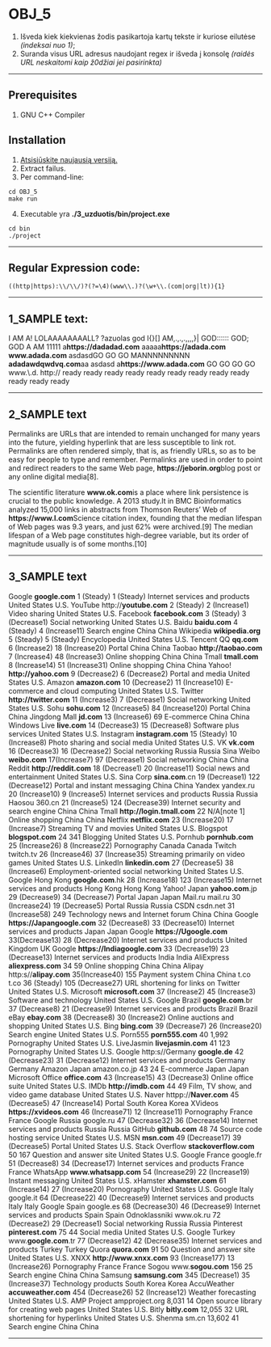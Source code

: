# OBJ_5
1. Išveda kiek kiekvienas žodis pasikartoja kartų tekste ir kuriose eilutėse *(indeksai nuo 1)*;
2. Suranda visus URL adresus naudojant regex ir išveda į konsolę *(raidės URL neskaitomi kaip ž0džiai jei pasirinkta)*
---
## Prerequisites
1. GNU C++ Compiler

## Installation
1. [Atsisiūskite naujausią versiją.]()
2. Extract failus.
3. Per command-line:
```
cd OBJ_5
make run
```
4. Executable yra **./3_uzduotis/bin/project.exe**
```
cd bin
./project
```
---
## Regular Expression code:
```Regex
((http|https):\\/\\/)?(?=\4)(www\\.)?(\w+\\.(com|org|lt)){1}
```

---

## 1_SAMPLE text:
I AM A! LOLAAAAAAAALL? ?azuolas god
I{}[] AM,.,.,.,,,,}| GOD:::::: GOD; GOD
A AM 11111
a<b>https<nolink>://dadadad.com</b>
aaaaa<b>https<nolink>://adada.com</b>
<b>www<nolink>.adada.com</b> asdasdGO GO GO MANNNNNNNNN
<b>adadawdqwdvq.com</b>aa asdasd
a<b>https<nolink>://www<nolink>.adada.com</b> GO GO GO GO 
www<nolink>\.\\.d.
http://
ready ready
ready ready
ready ready
ready ready
ready ready
ready ready
  
---

## 2_SAMPLE text
Permalinks are URLs that are intended
to remain unchanged for many years into
the future, yielding hyperlink that are
less susceptible to link rot. Permalinks 
are often rendered simply, that is, as 
friendly URLs, so as to be easy for 
people to type and remember. Permalinks 
are used in order to point and redirect readers to 
the same Web page, <b>https<nolink>://jeborin.org</b>blog post or any online digital media[8].

The scientific literature <b>www<nolink>.ok.com</b>is a place where 
link persistence is crucial to the public 
knowledge. A 2013 study.lt in BMC Bioinformatics 
analyzed 15,000 links in abstracts from Thomson 
Reuters’ Web of <b>https<nolink>://www<nolink>.l.com</b>Science citation index, founding
that the median lifespan of Web pages was 9.3 years,
and just 62% were archived.[9] The median lifespan 
of a Web page constitutes high-degree variable,
but its order of magnitude usually is of some months.[10]
  
---

## 3_SAMPLE text
Google	<b>google.com</b>	1 (Steady)	1 (Steady)	Internet services and products	United States U.S.
YouTube	http<nolink>://<b>youtube.com</b>	2 (Steady)	2 (Increase1)	Video sharing	United States U.S.
Facebook	<b>facebook.com</b>	3 (Steady)	3 (Decrease1)	Social networking	United States U.S.
Baidu	<b>baidu.com</b>	4 (Steady)	4 (Increase11)	Search engine	China China
Wikipedia	<b>wikipedia.org</b>	5 (Steady)	5 (Steady)	Encyclopedia	United States U.S.
Tencent QQ	<b>qq.com</b>	6 (Increase2)	18 (Increase20)	Portal	China China
Taobao	<b>http<nolink>://taobao.com</b>	7 (Increase4)	48 (Increase3)	Online shopping	China China
Tmall	<b>tmall.com</b>	8 (Increase14)	51 (Increase31)	Online shopping	China China
Yahoo!	<b>http<nolink>://yahoo.com</b>	9 (Decrease2)	6 (Decrease2)	Portal and media	United States U.S.
Amazon	<b>amazon.com</b>	10 (Decrease2)	11 (Increase10)	E-commerce and cloud computing	United States U.S.
Twitter	<b>http<nolink>://twitter.com</b>	11 (Increase3)	7 (Decrease1)	Social networking	United States U.S.
Sohu	<b>sohu.com</b>	12 (Increase5)	84 (Increase120)	Portal	China China
Jingdong Mall	<b>jd.com</b>	13 (Increase6)	69	E-commerce	China China
Windows Live	<b>live.com</b>	14 (Decrease3)	15 (Decrease8)	Software plus services	United States U.S.
Instagram	<b>instagram.com</b>	15 (Steady)	10 (Increase8)	Photo sharing and social media	United States U.S.
VK	<b>vk.com</b>	16 (Decrease3)	16 (Decrease2)	Social networking	Russia Russia
Sina Weibo	<b>weibo.com</b>	17(Increase7)	97 (Decrease1)	Social networking	China China
Reddit	<b>http<nolink>://reddit.com</b>	18 (Decrease1)	20 (Increase11)	Social news and entertainment	United States U.S.
Sina Corp	<b>sina.com</b>.cn	19 (Decrease1)	122 (Decrease12)	Portal and instant messaging	China China
Yandex	yandex.ru	20 (Increase10)	9 (Increase5)	Internet services and products	Russia Russia
Haosou	360.cn	21 (Increase5)	124 (Decrease39)	Internet security and search engine	China China
Tmall	<b>http<nolink>://login.tmall.com</b>	22	N/A[note 1]	Online shopping	China China
Netflix	<b>netflix.com</b>	23 (Increase20)	17 (Increase7)	Streaming TV and movies	United States U.S.
Blogspot	<b>blogspot.com</b>	24	341	Blogging	United States U.S.
Pornhub	<b>pornhub.com</b>	25 (Increase26)	8 (Increase22)	Pornography	Canada Canada
Twitch	twitch.tv	26 (Increase46)	37 (Increase35)	Streaming primarily on video games	United States U.S.
LinkedIn	<b>linkedin.com</b>	27 (Decrease5)	38 (Increase6)	Employment-oriented social networking	United States U.S.
Google Hong Kong	<b>google.com</b>.hk	28 (Increase18)	123 (Increase15)	Internet services and products	Hong Kong Hong Kong
Yahoo! Japan	<b>yahoo.com</b>.jp	29 (Decrease9)	34 (Decrease7)	Portal	Japan Japan
Mail.ru	mail.ru	30 (Increase24)	19 (Decrease5)	Portal	Russia Russia
CSDN	csdn.net	31 (Increase58)	249	Technology news and Internet forum	China China
Google <b>https:<nolink>//Japangoogle.com</b>	32 (Decrease8)	33 (Decrease10)	Internet services and products	Japan Japan
Google <b>https:<nolink>//Ugoogle.com</b>	33(Decrease13)	28 (Decrease20)	Internet services and products	United Kingdom UK
Google <b>https:<nolink>//Indiagoogle.com</b>	33 (Decrease19)	23 (Decrease13)	Internet services and products	India India
AliExpress	<b>aliexpress.com</b>	34	59	Online shopping	China China
Alipay	http:s/<nolink>/<b>alipay.com</b>	35(Increase40)	155	Payment system	China China
t.co	t.co	36 (Steady)	105 (Decrease27)	URL shortening for links on Twitter	United States U.S.
Microsoft	<b>microsoft.com</b>	37 (Increase2)	45 (Increase3)	Software and technology	United States U.S.
Google Brazil	<b>google.com</b>.br	37 (Decrease8)	21 (Decrease9)	Internet services and products	Brazil Brazil
eBay	<b>ebay.com</b>	38 (Decrease8)	30 (Increase2)	Online auctions and shopping	United States U.S.
Bing	<b>bing.com</b>	39 (Decrease7)	26 (Increase20)	Search engine	United States U.S.
Porn555	<b>porn555.com</b>	40	1,992	Pornography	United States U.S.
LiveJasmin	<b>livejasmin.com</b>	41	123	Pornography	United States U.S.
Google http:s<nolink>//Germany	<b>google.de</b>	42 (Decrease23)	31 (Decrease12)	Internet services and products	Germany Germany
Amazon Japan	amazon.co.jp	43	24	E-commerce	Japan Japan
Microsoft Office	<b>office.com</b>	43 (Increase15)	43 (Decrease3)	Online office suite	United States U.S.
IMDb	<b>http<nolink>://imdb.com</b>	44	49	Film, TV show, and video game database	United States U.S.
Naver	httpp://<b>Naver.com</b>	45 (Decrease5)	47 (Increase14)	Portal	South Korea Korea
XVideos	<b>https<nolink>://xvideos.com</b>	46 (Increase71)	12 (Increase11)	Pornography	France France
Google Russia	google.ru	47 (Decrease32)	36 (Decrease14)	Internet services and products	Russia Russia
GitHub	<b>github.com</b>	48	74	Source code hosting service	United States U.S.
MSN	<b>msn.com</b>	49 (Decrease17)	39 (Decrease5)	Portal	United States U.S.
Stack Overflow	<b>stackoverflow.com</b>	50	167	Question and answer site	United States U.S.
Google France	google.fr	51 (Decrease8)	34 (Decrease17)	Internet services and products	France France
WhatsApp	<b>www<nolink>.whatsapp.com</b>	54 (Increase29)	22 (Increase19)	Instant messaging	United States U.S.
xHamster	<b>xhamster.com</b>	61 (Increase14)	27 (Increase20)	Pornography	United States U.S.
Google Italy	google.it	64 (Decrease22)	40 (Decrease9)	Internet services and products	Italy Italy
Google Spain	google.es	68 (Decrease30)	46 (Decrease9)	Internet services and products	Spain Spain
Odnoklassniki	www<nolink>.ok.ru	72 (Decrease2)	29 (Decrease1)	Social networking	Russia Russia
Pinterest	<b>pinterest.com</b>	75	44	Social media	United States U.S.
Google Turkey	www<nolink>.<b>google.com</b>.tr	77 (Decrease12)	42 (Decrease35)	Internet services and products	Turkey Turkey
Quora	<b>quora.com</b>	91	50	Question and answer site	United States U.S.
XNXX	<b>http<nolink>://www<nolink>.xnxx.com</b>	93 (Increase177)	13 (Increase26)	Pornography	France France
Sogou	www<nolink>.<b>sogou.com</b>	156	25	Search engine	China China
Samsung	<b>samsung.com</b>	345 (Decrease1)	35 (Increase37)	Technology products	South Korea Korea
AccuWeather	<b>accuweather.com</b>	454 (Decrease26)	52 (Increase12)	Weather forecasting	United States U.S.
AMP Project	ampproject.org	8,031	14	Open source library for creating web pages	United States U.S.
Bitly	<b>bitly.com</b>	12,055	32	URL shortening for hyperlinks	United States U.S.
Shenma	sm.cn	13,602	41	Search engine	China China

---

  

